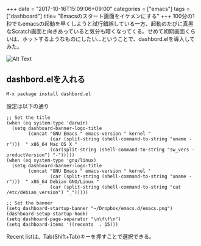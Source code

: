 +++
date = "2017-10-16T15:09:06+09:00"
categories = ["emacs"]
tags = ["dashboard"]
title= "Emacsのスタート画面をイケメンにする"
+++
100分の1秒でもemacsの起動を早くしようと試行錯誤している一方、起動のたびに真黒なScratch画面と向きあっていると気分も暗くなってくる。せめて初期画面くらいは、ホットするようなものにしたい…ということで、dashbord.elを導入してみた。

<!--more-->
![Alt Text](https://c2.staticflickr.com/2/1869/43955677834_da8873c195_b.jpg) 

## dashbord.elを入れる

```emacs-lisp
M-x package install dashbord.el
```

<!-- ![Alt Text](https://c1.staticflickr.com/5/4468/37784565211_10ca0426a6_c.jpg) -->

設定は以下の通り

```emacs-lisp
;; Set the title
(when (eq system-type 'darwin)
  (setq dashboard-banner-logo-title
        (concat "GNU Emacs " emacs-version " kernel "
                (car (split-string (shell-command-to-string "uname -r")))  " x86_64 Mac OS X "
                (car(split-string (shell-command-to-string "sw_vers -productVersion") "-")))))
(when (eq system-type 'gnu/linux)
  (setq dashboard-banner-logo-title
        (concat "GNU Emacs " emacs-version " kernel "
                (car (split-string (shell-command-to-string "uname -r")))  " x86_64 Debian GNU/Linux "
                (car (split-string (shell-command-to-string "cat /etc/debian_version") "_")))))

;; Set the banner
(setq dashboard-startup-banner "~/Dropbox/emacs.d/emacs.png")
(dashboard-setup-startup-hook)
(setq dashboard-page-separator "\n\f\f\n")
(setq dashboard-items '((recents  . 15)))
```

Recent listは、Tab(Shift+Tab)キーを押すことで選択できる。

